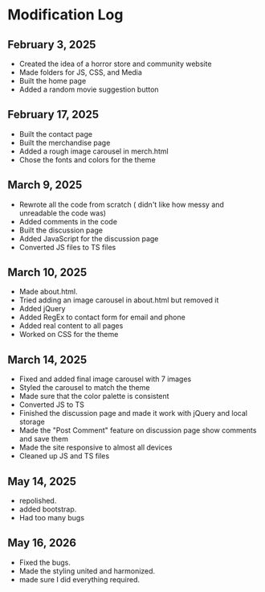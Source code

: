 # Modification Log

## February 3, 2025
- Created the idea of a horror store and community website  
- Made folders for JS, CSS, and Media 
- Built the home page
- Added a random movie suggestion button  

## February 17, 2025
- Built the contact page  
- Built the merchandise page  
- Added a rough image carousel in merch.html  
- Chose the fonts and colors for the theme  

## March 9, 2025
- Rewrote all the code from scratch ( didn't like how messy and unreadable the code was) 
- Added comments in the code  
- Built the discussion page  
- Added JavaScript for the discussion page
- Converted JS files to TS files 

## March 10, 2025
- Made about.html.  
- Tried adding an image carousel in about.html but removed it
- Added jQuery 
- Added RegEx to contact form for email and phone
- Added real content to all pages 
- Worked on CSS for the theme

## March 14, 2025
- Fixed and added final image carousel with 7 images 
- Styled the carousel to match the theme
- Made sure that the color palette is consistent
- Converted JS to TS
- Finished the discussion page and made it work with jQuery and local storage
- Made the "Post Comment" feature on discussion page show comments and save them 
- Made the site responsive to almost all devices
- Cleaned up JS and TS files

## May 14, 2025 
- repolished. 
- added bootstrap.
- Had too many bugs 

 ## May 16, 2026 
 - Fixed the bugs. 
 - Made the styling united and harmonized. 
 - made sure I did everything required. 